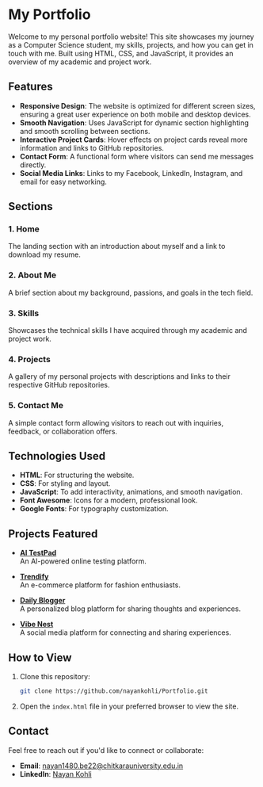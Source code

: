 
# My Portfolio

Welcome to my personal portfolio website! This site showcases my journey as a Computer Science student, my skills, projects, and how you can get in touch with me. Built using HTML, CSS, and JavaScript, it provides an overview of my academic and project work.

## Features

- **Responsive Design**: The website is optimized for different screen sizes, ensuring a great user experience on both mobile and desktop devices.
- **Smooth Navigation**: Uses JavaScript for dynamic section highlighting and smooth scrolling between sections.
- **Interactive Project Cards**: Hover effects on project cards reveal more information and links to GitHub repositories.
- **Contact Form**: A functional form where visitors can send me messages directly.
- **Social Media Links**: Links to my Facebook, LinkedIn, Instagram, and email for easy networking.

## Sections

### 1. **Home**  
   The landing section with an introduction about myself and a link to download my resume.

### 2. **About Me**  
   A brief section about my background, passions, and goals in the tech field.

### 3. **Skills**  
   Showcases the technical skills I have acquired through my academic and project work.

### 4. **Projects**  
   A gallery of my personal projects with descriptions and links to their respective GitHub repositories.

### 5. **Contact Me**  
   A simple contact form allowing visitors to reach out with inquiries, feedback, or collaboration offers.

## Technologies Used

- **HTML**: For structuring the website.
- **CSS**: For styling and layout.
- **JavaScript**: To add interactivity, animations, and smooth navigation.
- **Font Awesome**: Icons for a modern, professional look.
- **Google Fonts**: For typography customization.

## Projects Featured

- **[AI TestPad](https://github.com/nayankohli/AI-TestPad)**  
  An AI-powered online testing platform.
  
- **[Trendify](https://github.com/nayankohli/Trendify)**  
  An e-commerce platform for fashion enthusiasts.
  
- **[Daily Blogger](https://github.com/nayankohli/DailyBlogger)**  
  A personalized blog platform for sharing thoughts and experiences.
  
- **[Vibe Nest](https://github.com/nayankohli/VibeNest)**  
  A social media platform for connecting and sharing experiences.

## How to View

1. Clone this repository:
   ```bash
   git clone https://github.com/nayankohli/Portfolio.git
   ```
2. Open the `index.html` file in your preferred browser to view the site.

## Contact

Feel free to reach out if you'd like to connect or collaborate:
- **Email**: [nayan1480.be22@chitkarauniversity.edu.in](mailto:nayan1480.be22@chitkarauniversity.edu.in)
- **LinkedIn**: [Nayan Kohli](https://www.linkedin.com/in/nayan-kohli-143367320/)
